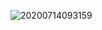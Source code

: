 ![20200714093159](https://user-images.githubusercontent.com/16834522/87370241-fac1a000-c5b4-11ea-8e2e-d895c1e0fc4d.jpg)

